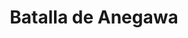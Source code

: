 ﻿---
title: "Batalla de Anegawa"
permalink: periodes_281.html
layout: periode
dataInici: 1570
sidebar: periodes
pares:
  - 162:
    title: "Sengoku jidai"
    dataInici: "(1467)"
    dataFi: "(1603)"

fills:
jocsPrincipals:
jocsEscenaris:
jocsEpoca:
  - title: "Samurai"
    bggId: 3061
    escenari: "Anegawa"

  - title: "Ancient Battles Deluxe Expansion Kit 5.1: Way of the Samurai"
    bggId: 111826
    escenari: "The Anagawa"

jocsEpocaEscenaris:
---

